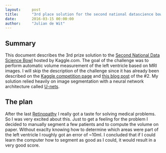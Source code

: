 ```yaml
---
layout:     post
title:      "3rd place solution for the second national datascience bowl"
date:       2016-03-15 00:00:00
author:     "Julian de Wit"
---
```


## Summary
This document describes the 3rd prize solution to the [Second National Data Science Bowl](https://www.kaggle.com/c/second-annual-data-science-bowl) hosted by Kaggle.com. The goal of the challenge was to perform automatic volume measurement of the left ventricle based on MRI images. I will skip the description of the challenge since it has already been described on the [Kaggle competition page](https://www.kaggle.com/c/second-annual-data-science-bowl) and [this blog post](http://irakorshunova.github.io/2016/03/15/heart.html) of the #2. My solution relied heavily on image segmentation with a neural network architecture called [U-nets](http://lmb.informatik.uni-freiburg.de/people/ronneber/u-net/).  

## The plan
After the last [Retinopathy](https://www.kaggle.com/c/diabetic-retinopathy-detection) I really got a taste for solving medical problems. So I was very excited about this. Just to get a feeling for the problem I decided to manually segment a few patients and to compute the volume on paper. Without exaclty knowing how to determine which areas were part of the left ventricle I roughly got an error of ~10ml. I concluded that if I could learn the computer how to segment as good as I could, it would result in a very good score.
